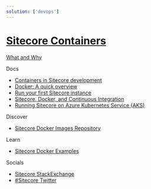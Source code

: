 ```yaml
---
solution: ['devops']
---
```

# [Sitecore Containers]()

[What and Why]()

Docs

 - [Containers in Sitecore development](https://doc.sitecore.com/en/developers/101/developer-tools/containers-in-sitecore-development.html)
 - [Docker: A quick overview](https://www.sitecore.com/knowledge-center/getting-started/docker-a-quick-overview)
 - [Run your first Sitecore instance](https://doc.sitecore.com/en/developers/101/developer-tools/run-your-first-sitecore-instance.html)
 - [Sitecore, Docker, and Continuous Integration](https://www.sitecore.com/knowledge-center/getting-started/sitecore-docker-and-continuous-integration)
 - [Running Sitecore on Azure Kubernetes Service (AKS)](https://www.sitecore.com/knowledge-center/getting-started/running-sitecore-on-azure-kubernetes-service)

Discover

 - [Sitecore Docker Images Repository](https://github.com/Sitecore/docker-images)

Learn

 - [Sitecore Docker Examples](https://github.com/Sitecore/docker-examples)
 
Socials

 - [Sitecore StackExchange](https://sitecore.stackexchange.com/questions/tagged/docker)
 - [#Sitecore Twitter](https://twitter.com/search?q=sitecore%20docker&src=typed_query)